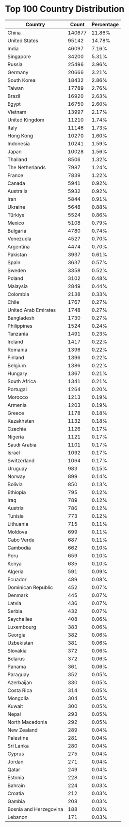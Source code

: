 # Top 100 Country Distribution
| Country | Count | Percentage |
|----|----|----|
| China | 140677 | 21.86% |
| United States | 95142 | 14.78% |
| India | 46097 | 7.16% |
| Singapore | 34200 | 5.31% |
| Russia | 25496 | 3.96% |
| Germany | 20666 | 3.21% |
| South Korea | 18432 | 2.86% |
| Taiwan | 17789 | 2.76% |
| Brazil | 16920 | 2.63% |
| Egypt | 16750 | 2.60% |
| Vietnam | 13997 | 2.17% |
| United Kingdom | 11210 | 1.74% |
| Italy | 11146 | 1.73% |
| Hong Kong | 10270 | 1.60% |
| Indonesia | 10241 | 1.59% |
| Japan | 10028 | 1.56% |
| Thailand | 8506 | 1.32% |
| The Netherlands | 7987 | 1.24% |
| France | 7839 | 1.22% |
| Canada | 5941 | 0.92% |
| Australia | 5932 | 0.92% |
| Iran | 5844 | 0.91% |
| Ukraine | 5648 | 0.88% |
| Türkiye | 5524 | 0.86% |
| Mexico | 5108 | 0.79% |
| Bulgaria | 4780 | 0.74% |
| Venezuela | 4527 | 0.70% |
| Argentina | 4474 | 0.70% |
| Pakistan | 3937 | 0.61% |
| Spain | 3637 | 0.57% |
| Sweden | 3358 | 0.52% |
| Poland | 3102 | 0.48% |
| Malaysia | 2849 | 0.44% |
| Colombia | 2138 | 0.33% |
| Chile | 1767 | 0.27% |
| United Arab Emirates | 1748 | 0.27% |
| Bangladesh | 1730 | 0.27% |
| Philippines | 1524 | 0.24% |
| Tanzania | 1491 | 0.23% |
| Ireland | 1417 | 0.22% |
| Romania | 1396 | 0.22% |
| Finland | 1396 | 0.22% |
| Belgium | 1386 | 0.22% |
| Hungary | 1367 | 0.21% |
| South Africa | 1341 | 0.21% |
| Portugal | 1264 | 0.20% |
| Morocco | 1213 | 0.19% |
| Armenia | 1203 | 0.19% |
| Greece | 1178 | 0.18% |
| Kazakhstan | 1132 | 0.18% |
| Czechia | 1126 | 0.17% |
| Nigeria | 1121 | 0.17% |
| Saudi Arabia | 1101 | 0.17% |
| Israel | 1092 | 0.17% |
| Switzerland | 1064 | 0.17% |
| Uruguay | 983 | 0.15% |
| Norway | 899 | 0.14% |
| Bolivia | 850 | 0.13% |
| Ethiopia | 795 | 0.12% |
| Iraq | 789 | 0.12% |
| Austria | 786 | 0.12% |
| Tunisia | 773 | 0.12% |
| Lithuania | 715 | 0.11% |
| Moldova | 699 | 0.11% |
| Cabo Verde | 687 | 0.11% |
| Cambodia | 662 | 0.10% |
| Peru | 659 | 0.10% |
| Kenya | 635 | 0.10% |
| Algeria | 591 | 0.09% |
| Ecuador | 489 | 0.08% |
| Dominican Republic | 452 | 0.07% |
| Denmark | 445 | 0.07% |
| Latvia | 436 | 0.07% |
| Serbia | 432 | 0.07% |
| Seychelles | 408 | 0.06% |
| Luxembourg | 383 | 0.06% |
| Georgia | 382 | 0.06% |
| Uzbekistan | 381 | 0.06% |
| Slovakia | 372 | 0.06% |
| Belarus | 372 | 0.06% |
| Panama | 361 | 0.06% |
| Paraguay | 352 | 0.05% |
| Azerbaijan | 330 | 0.05% |
| Costa Rica | 314 | 0.05% |
| Mongolia | 304 | 0.05% |
| Kuwait | 300 | 0.05% |
| Nepal | 293 | 0.05% |
| North Macedonia | 292 | 0.05% |
| New Zealand | 289 | 0.04% |
| Palestine | 281 | 0.04% |
| Sri Lanka | 280 | 0.04% |
| Cyprus | 275 | 0.04% |
| Jordan | 271 | 0.04% |
| Qatar | 249 | 0.04% |
| Estonia | 228 | 0.04% |
| Bahrain | 224 | 0.03% |
| Croatia | 212 | 0.03% |
| Gambia | 208 | 0.03% |
| Bosnia and Herzegovina | 188 | 0.03% |
| Lebanon | 171 | 0.03% |
